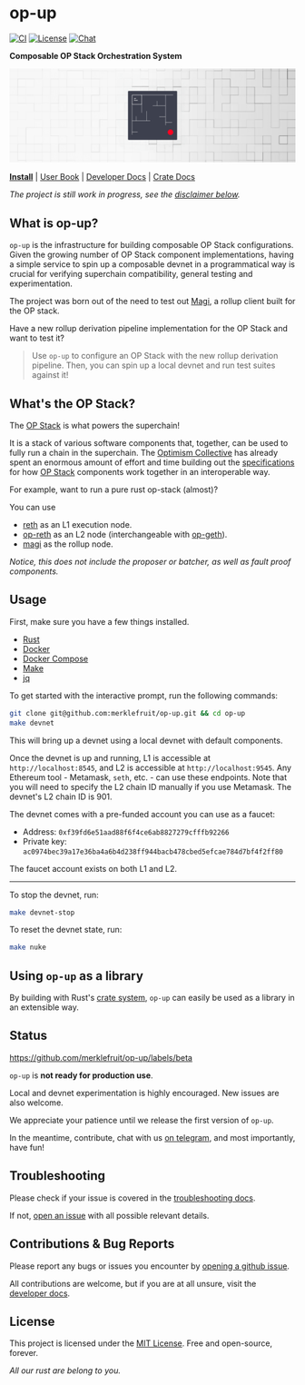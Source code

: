 # op-up

[![CI](https://github.com/merklefruit/op-up/actions/workflows/ci.yml/badge.svg)][gh-ci]
[![License](https://img.shields.io/badge/License-MIT-orange.svg)][mit-license]
[![Chat][tg-badge]][tg-url]

[mit-license]: https://opensource.org/license/mit/
[gh-ci]: https://github.com/merklefruit/op-up/actions/workflows/ci.yml
[tg-url]: https://t.me/+XR8_p3qjzoFiMjEx
[tg-badge]: https://img.shields.io/badge/chat-telegram-blue

**Composable OP Stack Orchestration System**

![](./etc/op-up-banner.png)

**[Install](./docs/install/installation.md)**
| [User Book](https://opup.anton.systems)
| [Developer Docs](./docs/developers/developers.md)
| [Crate Docs](https://crates.io/crates/opup)

*The project is still work in progress, see the [disclaimer below](#status).*

## What is op-up?

`op-up` is the infrastructure for building composable OP Stack configurations.
Given the growing number of OP Stack component implementations, having a simple
service to spin up a composable devnet in a programmatical way is crucial for
verifying superchain compatibility, general testing and experimentation.

The project was born out of the need to test out [Magi](https://github.com/a16z/magi),
a rollup client built for the OP stack.

Have a new rollup derivation pipeline implementation for the OP Stack and want to test it?

> Use `op-up` to configure an OP Stack with the new rollup derivation pipeline.
> Then, you can spin up a local devnet and run test suites against it!

## What's the OP Stack?

The [OP Stack](https://stack.optimism.io/) is what powers the superchain!

It is a stack of various software components that, together, can be used
to fully run a chain in the superchain. The [Optimism Collective](https://app.optimism.io/announcement) has
already spent an enormous amount of effort and time building out the
[specifications](https://github.com/ethereum-optimism/optimism/blob/develop/specs/README.md)
for how [OP Stack](https://stack.optimism.io/) components work together
in an interoperable way.

For example, want to run a pure rust op-stack (almost)?

You can use
- [reth](https://github.com/paradigmxyz/reth) as an L1 execution node.
- [op-reth](https://github.com/anton-rs/op-reth/) as an L2 node (interchangeable with [op-geth](https://github.com/ethereum-optimism/op-geth)).
- [magi](https://github.com/a16z/magi) as the rollup node.

*Notice, this does not include the proposer or batcher,
as well as fault proof components.*

## Usage

First, make sure you have a few things installed.

- [Rust](https://www.rust-lang.org/tools/install)
- [Docker](https://www.docker.com/)
- [Docker Compose](https://docs.docker.com/compose/)
- [Make](https://www.gnu.org/software/make/)
- [jq](https://jqlang.github.io/jq/)


To get started with the interactive prompt, run the following commands:

```sh
git clone git@github.com:merklefruit/op-up.git && cd op-up
make devnet
```

This will bring up a devnet using a local devnet with default components.

Once the devnet is up and running, L1 is accessible at `http://localhost:8545`, and L2 is accessible at `http://localhost:9545`.
Any Ethereum tool - Metamask, `seth`, etc. - can use these endpoints.
Note that you will need to specify the L2 chain ID manually if you use Metamask. The devnet's L2 chain ID is 901.

The devnet comes with a pre-funded account you can use as a faucet:

- Address: `0xf39fd6e51aad88f6f4ce6ab8827279cfffb92266`
- Private key: `ac0974bec39a17e36ba4a6b4d238ff944bacb478cbed5efcae784d7bf4f2ff80`

The faucet account exists on both L1 and L2.

---

To stop the devnet, run:

```sh
make devnet-stop
```

To reset the devnet state, run:

```sh
make nuke
```

## Using `op-up` as a library

By building with Rust's [crate system](https://doc.rust-lang.org/book/ch07-01-packages-and-crates.html),
`op-up` can easily be used as a library in an extensible way.

## Status

https://github.com/merklefruit/op-up/labels/beta

`op-up` is **not ready for production use**.

Local and devnet experimentation is highly encouraged.
New issues are also welcome.

We appreciate your patience until we release the first version of `op-up`.

In the meantime, contribute, chat with us [on telegram][tg-url], and most
importantly, have fun!

## Troubleshooting

Please check if your issue is covered in the [troubleshooting docs](./docs/developers/troubleshooting.md).

If not, [open an issue](https://github.com/merklefruit/op-up/issues/new) with all possible relevant details.

## Contributions & Bug Reports

Please report any bugs or issues you encounter by [opening a github issue](https://github.com/merklefruit/op-up/issues/new).

All contributions are welcome, but if you are at all unsure, visit the [developer docs](./docs/developers/contributing.md).

## License

This project is licensed under the [MIT License](LICENSE). Free and open-source, forever.

*All our rust are belong to you.*
